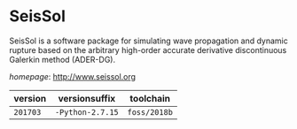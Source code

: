 # SeisSol

SeisSol is a software package for simulating wave propagation and dynamic rupture based on  the arbitrary high-order accurate derivative discontinuous Galerkin method (ADER-DG).

*homepage*: <http://www.seissol.org>

version | versionsuffix | toolchain
--------|---------------|----------
``201703`` | ``-Python-2.7.15`` | ``foss/2018b``
